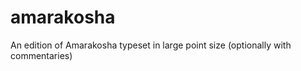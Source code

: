 amarakosha
==========

An edition of Amarakosha typeset in large point size (optionally with commentaries)
